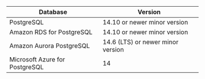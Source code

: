 | Database                       | Version                           |
| ------------------------------ | --------------------------------- |
| PostgreSQL                     | 14.10 or newer minor version      |
| Amazon RDS for PostgreSQL      | 14.10 or newer minor version      |
| Amazon Aurora PostgreSQL       | 14.6 (LTS) or newer minor version |
| Microsoft Azure for PostgreSQL | 14                                |